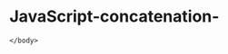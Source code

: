 # JavaScript-concatenation-
<body>
		
   <script>
   var firstName= "Mohammad";
   var lastName= " Mansur";
   var fullName= firstName + lastName;
   document.write(fullName);
   </script>
	</body>
